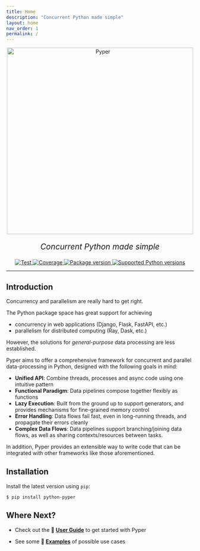 ```yaml
---
title: Home
description: "Concurrent Python made simple"
layout: home
nav_order: 1
permalink: /
---
```


<p align="center">
  <img src="https://raw.githubusercontent.com/pyper-dev/pyper/refs/heads/main/docs/src/assets/img/pyper.png" alt="Pyper" style="width: 500px;">
</p>
<p align="center" style="font-size: 1.5em;">
    <em>Concurrent Python made simple</em>
</p>

<p align="center">
<a href="https://github.com/pyper-dev/pyper/actions/workflows/test.yml" target="_blank">
    <img src="https://github.com/pyper-dev/pyper/actions/workflows/test.yml/badge.svg" alt="Test">
</a>
<a href="https://coveralls.io/github/pyper-dev/pyper" target="_blank">
    <img src="https://coveralls.io/repos/github/pyper-dev/pyper/badge.svg" alt="Coverage">
</a>
<a href="https://pypi.org/project/python-pyper" target="_blank">
    <img src="https://img.shields.io/pypi/v/python-pyper?color=%2334D058&label=pypi%20package" alt="Package version">
</a>
<a href="https://pypi.org/project/python-pyper" target="_blank">
    <img src="https://img.shields.io/pypi/pyversions/python-pyper.svg?color=%2334D058" alt="Supported Python versions">
</a>
</p>

---

## Introduction

Concurrency and parallelism are really hard to get right.

The Python package space has great support for achieving

* concurrency in web applications (Django, Flask, FastAPI, etc.)
* parallelism for distributed computing (Ray, Dask, etc.)

However, the solutions for _general-purpose_ data processing are less established.

Pyper aims to offer a comprehensive framework for concurrent and parallel data-processing in Python, designed with the following goals in mind:

* **Unified API**: Combine threads, processes and async code using one intuitive pattern
* **Functional Paradigm**: Data pipelines compose together flexibly as functions
* **Lazy Execution**: Built from the ground up to support generators, and provides mechanisms for fine-grained memory control
* **Error Handling**: Data flows fail fast, even in long-running threads, and propagate their errors cleanly
* **Complex Data Flows**: Data pipelines support branching/joining data flows, as well as sharing contexts/resources between tasks.

In addition, Pyper provides an extensible way to write code that can be integrated with other frameworks like those aforementioned.

## Installation

Install the latest version using `pip`:

```console
$ pip install python-pyper
```

## Where Next?

* Check out the 📖 **[User Guide](./docs/UserGuide/)** to get started with Pyper

* See some 🎯 **[Examples](./docs/Examples/)** of possible use cases
